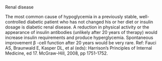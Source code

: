 Renal disease

The most common cause of hypoglycemia in a previously stable, well-controlled diabetic patient who has not changed his or her diet or insulin dosage is diabetic renal disease. A reduction in physical activity or the appearance of insulin antibodies (unlikely after 20 years of therapy) would increase insulin requirements and produce hyperglycemia. Spontaneous improvement β -cell function after 20 years would be very rare.
Ref: Fauci AS, Braunwald E, Kasper DL, et al (eds): Harrison’s Principles of Internal Medicine, ed 17. McGraw-Hill, 2008, pp 1751-1752.